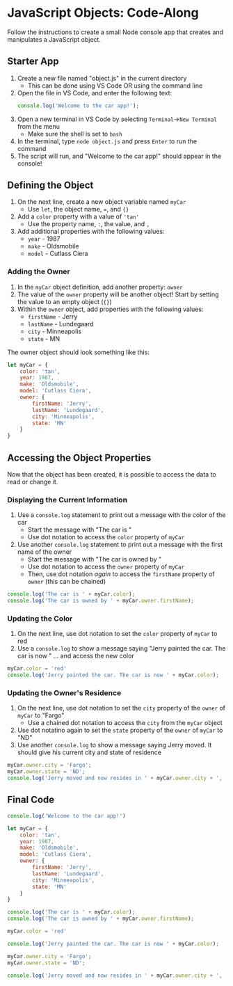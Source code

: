# JavaScript Objects: Code-Along
Follow the instructions to create a small Node console app that creates and manipulates a JavaScript object.

## Starter App
1. Create a new file named "object.js" in the current directory
    - This can be done using VS Code OR using the command line
1. Open the file in VS Code, and enter the following text:
    ```js
    console.log('Welcome to the car app!');
    ```
1. Open a new terminal in VS Code by selecting `Terminal`->`New Terminal` from the menu
    - Make sure the shell is set to `bash`
1. In the terminal, type `node object.js` and press `Enter` to run the command
1. The script will run, and "Welcome to the car app!" should appear in the console!

## Defining the Object
1. On the next line, create a new object variable named `myCar`
    - Use `let`, the object name, `=`, and `{}`
1. Add a `color` property with a value of `'tan'`
    - Use the property name, `:`, the value, and `,`
1. Add additional properties with the following values:
    - `year` - 1987
    - `make` - Oldsmobile
    - `model` - Cutlass Ciera

### Adding the Owner
1. In the `myCar` object definition, add another property: `owner`
1. The value of the `owner` property will be another object! Start by setting the value to an empty object (`{}`)
1. Within the `owner` object, add properties with the following values:
    - `firstName` - Jerry
    - `lastName` - Lundegaard
    - `city` - Minneapolis
    - `state` - MN

The owner object should look something like this:
```js
let myCar = {
    color: 'tan',
    year: 1987,
    make: 'Oldsmobile',
    model: 'Cutlass Ciera',
    owner: {
        firstName: 'Jerry',
        lastName: 'Lundegaard',
        city: 'Minneapolis',
        state: 'MN'
    }
}
```

## Accessing the Object Properties
Now that the object has been created, it is possible to access the data to read or change it.

### Displaying the Current Information
1. Use a `console.log` statement to print out a message with the color of the car
    - Start the message with "The car is "
    - Use dot notation to access the `color` property of `myCar`
1. Use another `console.log` statement to print out a message with the first name of the owner
    - Start the message with "The car is owned by "
    - Use dot notation to access the `owner` property of `myCar`
    - Then, use dot notation _again_ to access the `firstName` property of `owner` (this can be chained)

```js
console.log('The car is ' + myCar.color);
console.log('The car is owned by ' + myCar.owner.firstName);
```

### Updating the Color
1. On the next line, use dot notation to set the `color` property of `myCar` to red
1. Use a `console.log` to show a message saying "Jerry painted the car. The car is now " ... and access the new color

```js
myCar.color = 'red'
console.log('Jerry painted the car. The car is now ' + myCar.color);
```

### Updating the Owner's Residence
1. On the next line, use dot notation to set the `city` property of the `owner` of `myCar` to "Fargo"
    - Use a chained dot notation to access the `city` from the `myCar` object
1. Use dot notatino again to set the `state` property of the `owner` of `myCar` to "ND"
1. Use another `console.log` to show a message saying Jerry moved. It should give his current city and state of residence

```js
myCar.owner.city = 'Fargo';
myCar.owner.state = 'ND';
console.log('Jerry moved and now resides in ' + myCar.owner.city + ', ' + myCar.owner.state);
```

## Final Code
```js
console.log('Welcome to the car app!')

let myCar = {
    color: 'tan',
    year: 1987,
    make: 'Oldsmobile',
    model: 'Cutlass Ciera',
    owner: {
        firstName: 'Jerry',
        lastName: 'Lundegaard',
        city: 'Minneapolis',
        state: 'MN'
    }
}

console.log('The car is ' + myCar.color);
console.log('The car is owned by ' + myCar.owner.firstName);

myCar.color = 'red'

console.log('Jerry painted the car. The car is now ' + myCar.color);

myCar.owner.city = 'Fargo';
myCar.owner.state = 'ND';

console.log('Jerry moved and now resides in ' + myCar.owner.city + ', ' + myCar.owner.state);
```